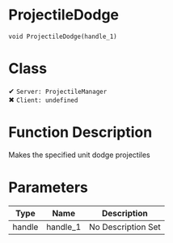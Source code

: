 # ProjectileDodge
```
void ProjectileDodge(handle_1)
```
# Class
✔ `Server: ProjectileManager`  
✖ `Client: undefined`  

# Function Description
Makes the specified unit dodge projectiles
# Parameters
Type|Name|Description
--|--|--
handle|handle_1|No Description Set
